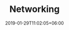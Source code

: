 ---
title: "Networking"
date: 2019-01-29T11:02:05+06:00
icon: "ti-package"
description: "Chuỗi bài viết về Networking"
type : "pages"
---